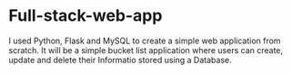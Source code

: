 # Full-stack-web-app
I used Python, Flask and MySQL to create a simple web application from scratch. It will be a simple bucket list application where users can create, update and delete their Informatio stored using a Database.
